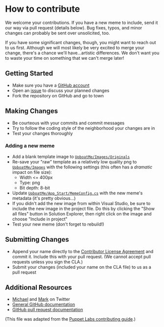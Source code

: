 # How to contribute

We welcome your contributions. If you have a new meme to include, send it our way
via pull request (details below). Bug fixes, typos, and minor changes can probably
be sent over unsolicited, too. 

If you have some significant changes, though, you might want to reach out to us
first. Although we will most likely be very excited to merge your change, there's
a chance we'll have...artistic differences. We don't want you to waste your time on
something that we can't merge later!

## Getting Started

* Make sure you have a [GitHub account](https://github.com/signup/free)
* Open an [issue](https://github.com/worldwidewat/upboat.me/issues) to discuss your planned changes
* Fork the repository on GitHub and go to town

## Making Changes

* Be courteous with your commits and commit messages
* Try to follow the coding style of the neighborhood your changes are in
* Test your changes thoroughly

### Adding a new meme

* Add a blank template image to [`UpboatMe/Images/Originals`](https://github.com/worldwidewat/upboat.me/tree/master/UpboatMe/Images/Original)
* Re-save your "raw" template as a relatively low quality png to [`UpboatMe/Images`](https://github.com/worldwidewat/upboat.me/tree/master/UpboatMe/Images) with the following settings (this often has a *dramatic* impact on file size):
    * Width <= 400px
    * Type: png
    * Bit depth: 8-bit
* Update [`UpboatMe/App_Start/MemeConfig.cs`](https://github.com/worldwidewat/upboat.me/blob/master/UpboatMe/App_Start/MemeConfig.cs) 
  with the new meme's metadata (it's pretty obvious...)
* If you didn't add the new image from within Visual Studio, be sure to include the new image in the project file. Do this by 
  clicking the "Show all files" button in Solution Explorer, then right click on the image and choose "Include in project"
* Test your new meme (don't forget to rebuild!)

## Submitting Changes

* Append your name directly to the [Contributor License Agreement](https://github.com/worldwidewat/upboat.me/blob/master/CONTRIBUTORS.md) 
  and commit it. Include this with your pull request. (We cannot accept pull requests unless you sign the CLA.) 
* Submit your changes (included your name on the CLA file) to us as a pull request

## Additional Resources
* [Michael](http://twitter.com/mharen) and [Mark](http://twitte.com/pwninstein) on Twitter
* [General GitHub documentation](http://help.github.com/)
* [GitHub pull request documentation](http://help.github.com/send-pull-requests/)

(This file was adapted from the [Puppet Labs contributing guide](https://github.com/puppetlabs/puppet/blob/master/CONTRIBUTING.md).)
